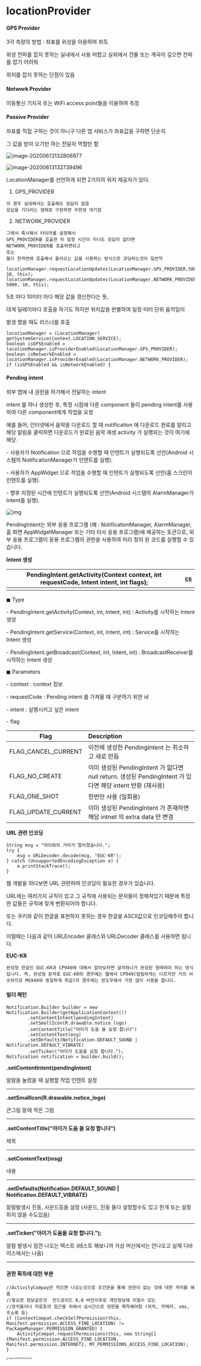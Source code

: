 # locationProvider

#### GPS Provider

 3각 측량의 방법 : 좌표를 위성을 이용하여 취득

위성 전파를 잡지 못하는 실내에서 사용 어렵고 실외에서 건물 또는 계곡이 깊으면 전파를 잡기 어려워

위치를 잡지 못하는 단점이 있음



#### Network Provider

이동통신 기지국 또는 WiFi access point들을 이용하여 측정



#### Passive Provider

좌표를 직접 구하는 것이 아니구 다른 앱 서비스가 좌표값을 구하면 단순히

그 값을 받아 오기만 하는 전달자 역할만 함

![image-20200613132806977](C:\Users\oksos\Desktop\android_basic\아이구.assets\image-20200613132806977.png)



![image-20200613132739496](C:\Users\oksos\Desktop\android_basic\아이구.assets\image-20200613132739496.png)

LocationManager를 선언하게 되면 2가지의 위치 제공자가 있다.

1.  GPS_PROVIDER 

   ```
   이 경우 실내에서는 호출해도 응답이 없음
   응답을 기다리는 형태로 구현하면 무한정 대기함 
   ```

   

2.  NETWORK_PROVIDER

   ```
   그래서 혹시해서 타이머를 설정해서
   GPS_PROVIDER를 호출한 뒤 일정 시간이 지나도 응답이 없다면 
   NETWORK_PROVIDER를 호출하면되고 
   또는
   둘다 한꺼번에 호출해서 들어오는 값을 사용하는 방식으로 코딩하는것이 일반적
   ```

   

```
locationManager.requestLocationUpdates(LocationManager.GPS_PROVIDER,5000, 10, this);
locationManager.requestLocationUpdates(LocationManager.NETWORK_PROVIDER, 5000, 10, this);
```

5초 마다 10미터 마다 해당 값을 갱신한다는 뜻,

대게 딜레이마다 호출을 하기도 하지만  위치값을 판별하여 일정 미터 단위 움직임이 

발생 했을 때도 리스너를 호출 







```
locationManager = (LocationManager) getSystemService(Context.LOCATION_SERVICE);
boolean isGPSEnabled = locationManager.isProviderEnabled(LocationManager.GPS_PROVIDER);
boolean isNetworkEnabled = locationManager.isProviderEnabled(LocationManager.NETWORK_PROVIDER);
if (isGPSEnabled && isNetworkEnabled) {
```









#### Pending intent

외부 앱에 내 권한을 허가해서 전달하는  intent

intent 를 하나 생성한 후, 특정 시점에 다른 component 들이 pending intent를 사용하여 다른 component에게 작업을 요청

예를 들어, 인터넷에서 음악을 다운로드 할 때 notification 에 다운로드 완료를 알리고 해당 알림을 클릭하면 다운로드가 완료된 음악 재생 activity 가 실행되는 것이 여기에 해당.



\- 사용자가 Notification 으로 작업을 수행할 때 인텐트가 실행되도록 선언(Android 시스템의 NotificationManager가 인텐트를 실행).

\- 사용자가 AppWidget 으로 작업을 수행할 때 인텐트가 실행되도록 선언(홈 스크린이 인텐트를 실행).

\- 향후 지정된 시간에 인텐트가 실행되도록 선언(Android 시스템의 AlarmManager가 Intent를 실행).

![img](https://t1.daumcdn.net/cfile/tistory/99F0E1445C89A7BC31)

PendingIntent는 외부 응용 프로그램 (예 : NotificationManager, AlarmManager, 홈 화면 AppWidgetManager 또는 기타 타사 응용 프로그램)에 제공하는 토큰으로, 외부 응용 프로그램이 응용 프로그램의 권한을 사용하여 미리 정의 된 코드를 실행할 수 있습니다.



**Intent 생성**



| PendingIntent.getActivity(Context context, int requestCode, Intent intent, int flags); | [cs](http://colorscripter.com/info#e) |
| ------------------------------------------------------------ | ------------------------------------- |
|                                                              |                                       |



◼ Type

\- PendingIntent.getActivity(Context, int, Intent, int) : Activity를 시작하는 Intent 생성

\- PendingIntent.getService(Context, int, Intent, int) : Service를 시작하는 Intent 생성 

\- PendingIntent.getBroadcast(Context, int, Intent, int) : BroadcastReceiver를 시작하는 Intent 생성



◼ Parameters

\- context : context 정보

\- requestCode : Pending intent 를 가져올 때 구분하기 위한 id

\- intent : 실행시키고 싶은 intent

\- flag

| **Flag**            | **Description**                                              |
| ------------------- | :----------------------------------------------------------- |
| FLAG_CANCEL_CURRENT | 이전에 생성한 PendingIntent 는 취소하고 새로 만듬            |
| FLAG_NO_CREATE      | 이미 생성된 PendingIntent 가 없다면 null return. 생성된 PendingIntent 가 있다면 해당 intent 반환 (재사용) |
| FLAG_ONE_SHOT       | 한번만 사용 (일회용)                                         |
| FLAG_UPDATE_CURRENT | 이미 생성된 PendingIntent 가 존재하면 해당 intnet 의 extra data 만 변경 |





**URL  관련 인코딩**

```
String msg = "아이와의 거리가 멀어졌습니다.";
try {
    msg = URLDecoder.decode(msg, "EUC-KR");
} catch (UnsupportedEncodingException e) {
    e.printStackTrace();
}
```

웹 개발을 하다보면 URL 관련하여 인코딩이 필요한 경우가 있습니다.

URL에는 여러가지 규칙이 있고 그 규칙에 사용되는 문자들이 정해져있기 때문에 특정한 값들은 규칙에 맞게 변환되어야 합니다.

또는 쿠키와 같이 한글을 표현하지 못하는 경우 한글을 ASCII값으로 인코딩해주야 합니다.

이럴때는 다음과 같이 URLEncoder 클래스와 URLDecoder 클래스를 사용하면 됩니다.



**EUC-KR**

```
완성형 한글인 EUC-KR과 CP949에 대해서 알아보자면 글자하나가 완성된 형태여야 하는 방식입니다. 즉, 완성형 문자로 EUC-KR의 경우에는 웹에서 CP949(엄밀하게는 다르지만 거의 비슷하므로 MS949와 동일하게 취급)의 경우에는 윈도우에서 가장 많이 사용을 합니다.
```



#### 빌더 패턴

```
Notification.Builder builder = new Notification.Builder(getApplicationContext())
        .setContentIntent(pendingIntent)
        .setSmallIcon(R.drawable.notice_logo)
        .setContentTitle("아이가 도움 을 요청 합니다")
        .setContentText(msg)
        .setDefaults(Notification.DEFAULT_SOUND | Notification.DEFAULT_VIBRATE)
        .setTicker("아이가 도움을 요청 합니다.");
Notification notification = builder.build();
```

**.setContentIntent(pendingIntent)**

알람을 눌렀을 때 실행할 작업 인텐트 설정

****

**.setSmallIcon(R.drawable.notice_logo)**

큰그림 밑에 작은 그림

****

**.setContentTitle("아이가 도움 을 요청 합니다")**

제목

****

**.setContentText(msg)**

내용

****

**.setDefaults(Notification.DEFAULT_SOUND | Notification.DEFAULT_VIBRATE)**

 알람발생시 진동, 사운드등을 설정 (사운드, 진동 둘다 설정할수도 있고 한개 또는 설정하지 않을 수도있음)

****

**.setTicker("아이가 도움을 요청 합니다.");**

알람 발생시 잠깐 나오는 텍스트 (테스트 해보니까 가상 머신에서는 안나오고 실제 디바이스에서는 나옴)

****



#### 권한 획득에 대한 부분

```
//ActivityCompay만 적으면 나오는것으로 조건문을 통해 권한이 없는 것에 대한 처리를 해줌
//중요한 정보같은것  안드로이드 6.0 버전이후로 개인정보에 미칠수 있는
//장치들이나 자료등의 접근을 위해서 실시간으로 권한을 획득해야함 (위치, 카메라, sms, 주소록 등)
if (ContextCompat.checkSelfPermission(this, Manifest.permission.ACCESS_FINE_LOCATION) != PackageManager.PERMISSION_GRANTED) {
    ActivityCompat.requestPermissions(this, new String[]{Manifest.permission.ACCESS_FINE_LOCATION, Manifest.permission.INTERNET}, MY_PERMISSIONS_ACCESS_FINE_LOCATION);
}
```

<img src="%EC%95%84%EC%9D%B4%EA%B5%AC.assets/image-20200624153339388.png" alt="image-20200624153339388" style="zoom:33%;" />